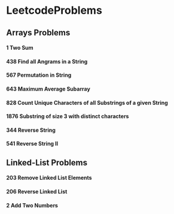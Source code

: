 # LeetcodeProblems

## Arrays Problems
#### 1 Two Sum
#### 438 Find all Angrams in a String
#### 567 Permutation in String
#### 643 Maximum Average Subarray
#### 828 Count Unique Characters of all Substrings of a given String
#### 1876 Substring of size 3 with distinct characters
#### 344 Reverse String
#### 541 Reverse String II


## Linked-List Problems
#### 203 Remove Linked List Elements
#### 206 Reverse Linked List
#### 2 Add Two Numbers
